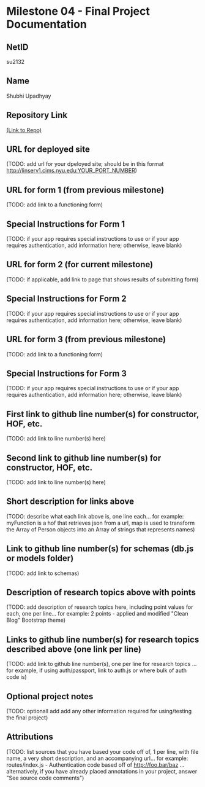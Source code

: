 Milestone 04 - Final Project Documentation
===

NetID
---
su2132

Name
---
Shubhi Upadhyay

Repository Link
---
[(Link to Repo)](https://github.com/nyu-csci-ua-0467-001-002-fall-2024/final-project-shubhiupa19/)

URL for deployed site 
---
(TODO: add url for your dpeloyed site; should be in this format http://linserv1.cims.nyu.edu:YOUR_PORT_NUMBER)

URL for form 1 (from previous milestone) 
---
(TODO: add link to a functioning form)

Special Instructions for Form 1
---
(TODO: if your app requires special instructions to use or if your app requires authentication, add information here; otherwise, leave blank)

URL for form 2 (for current milestone)
---
(TODO: if applicable, add link to page that shows results of submitting form)

Special Instructions for Form 2
---
(TODO: if your app requires special instructions to use or if your app requires authentication, add information here; otherwise, leave blank)

URL for form 3 (from previous milestone) 
---
(TODO: add link to a functioning form)

Special Instructions for Form 3
---
(TODO: if your app requires special instructions to use or if your app requires authentication, add information here; otherwise, leave blank)

First link to github line number(s) for constructor, HOF, etc.
---
(TODO: add link to line number(s) here) 

Second link to github line number(s) for constructor, HOF, etc.
---
(TODO: add link to line number(s) here) 

Short description for links above
---
(TODO: describe what each link above is, one line each... for example: myFunction is a hof that retrieves json from a url, map is used to transform the Array of Person objects into an Array of strings that represents names)

Link to github line number(s) for schemas (db.js or models folder)
---
(TODO: add link to schemas)

Description of research topics above with points
---
(TODO: add description of research topics here, including point values for each, one per line... for example: 2 points - applied and modified "Clean Blog" Bootstrap theme)

Links to github line number(s) for research topics described above (one link per line)
---
(TODO: add link to github line number(s), one per line for research topics ... for example, if using auth/passport, link to auth.js or where bulk of auth code is)

Optional project notes 
--- 
(TODO: optionall add add any other information required for using/testing the final project)

Attributions
---
(TODO:  list sources that you have based your code off of, 1 per line, with file name, a very short description, and an accompanying url... for example: routes/index.js - Authentication code based off of http://foo.bar/baz ... alternatively, if you have already placed annotations in your project, answer "See source code comments")
